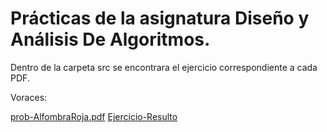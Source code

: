# Prácticas de la asignatura Diseño y Análisis De Algoritmos.
Dentro de la carpeta src se encontrara el ejercicio correspondiente a cada PDF.

Voraces:

[prob-AlfombraRoja.pdf](https://github.com/user-attachments/files/19492142/prob-AlfombraRoja.pdf)
[Ejercicio-Resulto](src/alfombraRoja.py)
